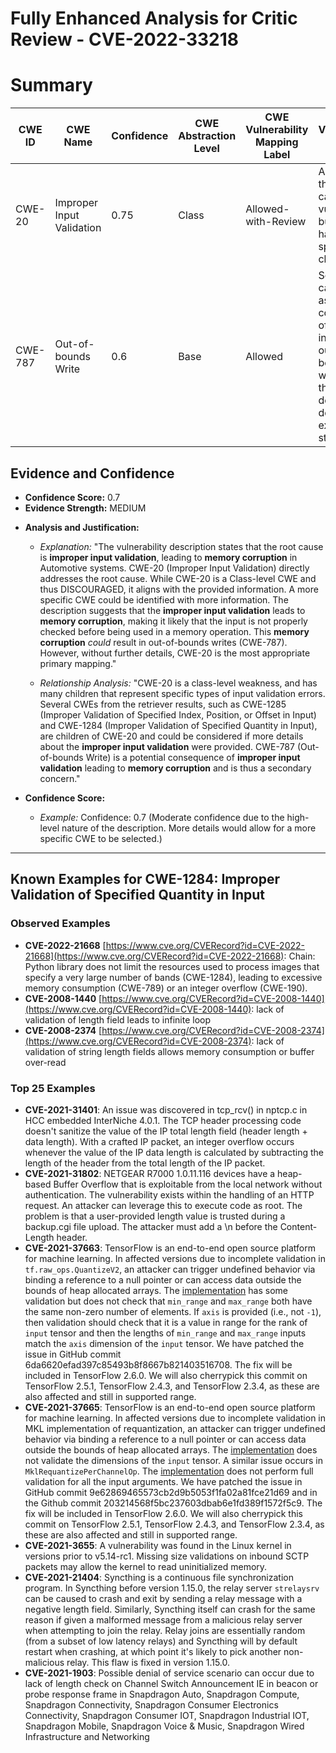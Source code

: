 # Fully Enhanced Analysis for Critic Review - CVE-2022-33218

# Summary
| CWE ID | CWE Name | Confidence | CWE Abstraction Level | CWE Vulnerability Mapping Label | CWE-Vulnerability Mapping Notes |
|---|---|---|---|---|---|
| CWE-20 | Improper Input Validation | 0.75 | Class | Allowed-with-Review | Addresses the root cause of the vulnerability, but may have more specific children. |
| CWE-787 | Out-of-bounds Write | 0.6 | Base | Allowed | Secondary candidate, as memory corruption often involves out-of-bounds writes, but the description doesn't explicitly state this. |

## Evidence and Confidence

*   **Confidence Score:** 0.7
*   **Evidence Strength:** MEDIUM

- **Analysis and Justification:**  
  - *Explanation:* "The vulnerability description states that the root cause is **improper input validation**, leading to **memory corruption** in Automotive systems. CWE-20 (Improper Input Validation) directly addresses the root cause. While CWE-20 is a Class-level CWE and thus DISCOURAGED, it aligns with the provided information. A more specific CWE could be identified with more information. The description suggests that the **improper input validation** leads to **memory corruption**, making it likely that the input is not properly checked before being used in a memory operation. This **memory corruption** *could* result in out-of-bounds writes (CWE-787). However, without further details, CWE-20 is the most appropriate primary mapping."
  
  - *Relationship Analysis:* "CWE-20 is a class-level weakness, and has many children that represent specific types of input validation errors. Several CWEs from the retriever results, such as CWE-1285 (Improper Validation of Specified Index, Position, or Offset in Input) and CWE-1284 (Improper Validation of Specified Quantity in Input), are children of CWE-20 and could be considered if more details about the **improper input validation** were provided. CWE-787 (Out-of-bounds Write) is a potential consequence of **improper input validation** leading to **memory corruption** and is thus a secondary concern."

- **Confidence Score:**  
  - *Example:* Confidence: 0.7 (Moderate confidence due to the high-level nature of the description. More details would allow for a more specific CWE to be selected.)
---



## Known Examples for CWE-1284: Improper Validation of Specified Quantity in Input
### Observed Examples
- **CVE-2022-21668** [https://www.cve.org/CVERecord?id=CVE-2022-21668](https://www.cve.org/CVERecord?id=CVE-2022-21668): Chain: Python library does not limit the resources used to process images that specify a very large number of bands (CWE-1284), leading to excessive memory consumption (CWE-789) or an integer overflow (CWE-190).
- **CVE-2008-1440** [https://www.cve.org/CVERecord?id=CVE-2008-1440](https://www.cve.org/CVERecord?id=CVE-2008-1440): lack of validation of length field leads to infinite loop
- **CVE-2008-2374** [https://www.cve.org/CVERecord?id=CVE-2008-2374](https://www.cve.org/CVERecord?id=CVE-2008-2374): lack of validation of string length fields allows memory consumption or buffer over-read
### Top 25 Examples
- **CVE-2021-31401**: An issue was discovered in tcp_rcv() in nptcp.c in HCC embedded InterNiche 4.0.1. The TCP header processing code doesn't sanitize the value of the IP total length field (header length + data length). With a crafted IP packet, an integer overflow occurs whenever the value of the IP data length is calculated by subtracting the length of the header from the total length of the IP packet.
- **CVE-2021-31802**: NETGEAR R7000 1.0.11.116 devices have a heap-based Buffer Overflow that is exploitable from the local network without authentication. The vulnerability exists within the handling of an HTTP request. An attacker can leverage this to execute code as root. The problem is that a user-provided length value is trusted during a backup.cgi file upload. The attacker must add a \\n before the Content-Length header.
- **CVE-2021-37663**: TensorFlow is an end-to-end open source platform for machine learning. In affected versions due to incomplete validation in `tf.raw_ops.QuantizeV2`, an attacker can trigger undefined behavior via binding a reference to a null pointer or can access data outside the bounds of heap allocated arrays. The [implementation](https://github.com/tensorflow/tensorflow/blob/84d053187cb80d975ef2b9684d4b61981bca0c41/tensorflow/core/kernels/quantize_op.cc#L59) has some validation but does not check that `min_range` and `max_range` both have the same non-zero number of elements. If `axis` is provided (i.e., not `-1`), then validation should check that it is a value in range for the rank of `input` tensor and then the lengths of `min_range` and `max_range` inputs match the `axis` dimension of the `input` tensor. We have patched the issue in GitHub commit 6da6620efad397c85493b8f8667b821403516708. The fix will be included in TensorFlow 2.6.0. We will also cherrypick this commit on TensorFlow 2.5.1, TensorFlow 2.4.3, and TensorFlow 2.3.4, as these are also affected and still in supported range.
- **CVE-2021-37665**: TensorFlow is an end-to-end open source platform for machine learning. In affected versions due to incomplete validation in MKL implementation of requantization, an attacker can trigger undefined behavior via binding a reference to a null pointer or can access data outside the bounds of heap allocated arrays. The [implementation](https://github.com/tensorflow/tensorflow/blob/460e000de3a83278fb00b61a16d161b1964f15f4/tensorflow/core/kernels/mkl/mkl_requantization_range_per_channel_op.cc) does not validate the dimensions of the `input` tensor. A similar issue occurs in `MklRequantizePerChannelOp`. The [implementation](https://github.com/tensorflow/tensorflow/blob/460e000de3a83278fb00b61a16d161b1964f15f4/tensorflow/core/kernels/mkl/mkl_requantize_per_channel_op.cc) does not perform full validation for all the input arguments. We have patched the issue in GitHub commit 9e62869465573cb2d9b5053f1fa02a81fce21d69 and in the Github commit 203214568f5bc237603dbab6e1fd389f1572f5c9. The fix will be included in TensorFlow 2.6.0. We will also cherrypick this commit on TensorFlow 2.5.1, TensorFlow 2.4.3, and TensorFlow 2.3.4, as these are also affected and still in supported range.
- **CVE-2021-3655**: A vulnerability was found in the Linux kernel in versions prior to v5.14-rc1. Missing size validations on inbound SCTP packets may allow the kernel to read uninitialized memory.
- **CVE-2021-21404**: Syncthing is a continuous file synchronization program. In Syncthing before version 1.15.0, the relay server `strelaysrv` can be caused to crash and exit by sending a relay message with a negative length field. Similarly, Syncthing itself can crash for the same reason if given a malformed message from a malicious relay server when attempting to join the relay. Relay joins are essentially random (from a subset of low latency relays) and Syncthing will by default restart when crashing, at which point it's likely to pick another non-malicious relay. This flaw is fixed in version 1.15.0.
- **CVE-2021-1903**: Possible denial of service scenario can occur due to lack of length check on Channel Switch Announcement IE in beacon or probe response frame in Snapdragon Auto, Snapdragon Compute, Snapdragon Connectivity, Snapdragon Consumer Electronics Connectivity, Snapdragon Consumer IOT, Snapdragon Industrial IOT, Snapdragon Mobile, Snapdragon Voice & Music, Snapdragon Wired Infrastructure and Networking
